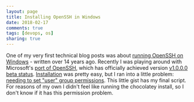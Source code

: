 ```yaml
---
layout: page
title: Installing OpenSSH in Windows
date: 2018-02-17
comments: true
tags: [devops, os]
sharing: true
---
```


One of my very first technical blog posts was about [running OpenSSH on Windows](http://www.safnet.com/writing/tech/2003/12/fork-problem-wi.html) - written over 14 years ago. Recently I was playing around with Microsoft's [port of OpenSSH](https://github.com/PowerShell/Win32-OpenSSH), which has officially achieved version [v1.0.0.0 beta status](https://github.com/PowerShell/Win32-OpenSSH/releases/tag/v1.0.0.0). [Installation](https://github.com/PowerShell/Win32-OpenSSH/wiki/Install-Win32-OpenSSH) was pretty easy, but I ran into a little problem: [needing to set "user" group permissions](https://github.com/PowerShell/Win32-OpenSSH/issues/1035). This little gist has my final script. For reasons of my own I didn't feel like running the chocolatey install, so I don't know if it has this permission problem.

<script src="https://gist.github.com/stephenfuqua/46332c46741d94dc216e1332b437012c.js"></script>

